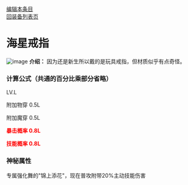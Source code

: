 [编辑本条目](https://github.com/GuguTown/Wiki/edit/main/equip/海星戒指.md)    
[回装备列表页](index.html) 
# 海星戒指
![image](https://user-images.githubusercontent.com/35645329/193885725-3ae26084-fe9d-47b9-99ff-3b111bcf1ec0.png) **介绍：** 因为还是新生所以戴的是玩具戒指，但材质似乎有点奇怪。   
### 计算公式（共通的百分比乘部分省略）
LV.L   

附加物穿 0.5L   

附加魔穿 0.5L   

<p><font color="#FF0000"><b>暴击概率 0.8L</b></font></p>

<p><font color="#FF0000"><b>技能概率 0.8L</b></font></p>

### 神秘属性
专属强化舞的"锦上添花"，现在普攻附带20%主动技能伤害
